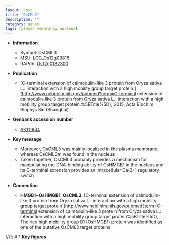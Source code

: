 ```yaml
---
layout: post
title: "OsCML3"
description: ""
category: genes
tags: [plasma membrane, nucleus]
---
```


* **Information**  
    + Symbol: OsCML3  
    + MSU: [LOC_Os12g03816](http://rice.uga.edu/cgi-bin/ORF_infopage.cgi?orf=LOC_Os12g03816)  
    + RAPdb: [Os12g0132300](http://rapdb.dna.affrc.go.jp/viewer/gbrowse_details/irgsp1?name=Os12g0132300)  

* **Publication**  
    + [C-terminal extension of calmodulin-like 3 protein from Oryza sativa L.: interaction with a high mobility group target protein.](http://www.ncbi.nlm.nih.gov/pubmed?term=C-terminal extension of calmodulin-like 3 protein from Oryza sativa L.: interaction with a high mobility group target protein.%5BTitle%5D), 2015, Acta Biochim Biophys Sin (Shanghai).

* **Genbank accession number**  
    + [AK111834](http://www.ncbi.nlm.nih.gov/nuccore/AK111834)

* **Key message**  
    + Moreover, OsCML3 was mainly localized in the plasma membrane, whereas OsCML3m was found in the nucleus
    + Taken together, OsCML3 probably provides a mechanism for manipulating the DNA-binding ability of OsHMGB1 in the nucleus and its C-terminal extension provides an intracellular Ca(2+) regulatory switch

* **Connection**  
    + __HMGB1~OsHMGB1__, __OsCML3__, [C-terminal extension of calmodulin-like 3 protein from Oryza sativa L.: interaction with a high mobility group target protein](http://www.ncbi.nlm.nih.gov/pubmed?term=C-terminal extension of calmodulin-like 3 protein from Oryza sativa L.: interaction with a high mobility group target protein%5BTitle%5D), The rice high mobility group B1 (OsHMGB1) protein was identified as one of the putative OsCML3 target proteins

[//]: # * **Key figures**  


